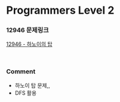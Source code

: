# Programmers Level 2

### 12946 문제링크

[12946 - 하노이의 탑](https://school.programmers.co.kr/learn/courses/30/lessons/12946)

<br>

### Comment

-   하노이 탑 문제,,
-   DFS 활용
